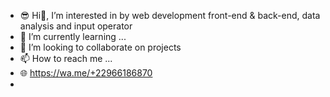 - 😎 Hi👋, I’m interested in by web development front-end & back-end, data analysis and input operator
- 🌱 I’m currently learning ...
- 💞️ I’m looking to collaborate on projects
- 📫 How to reach me ...
- 🌐 https://wa.me/+22966186870
- 
